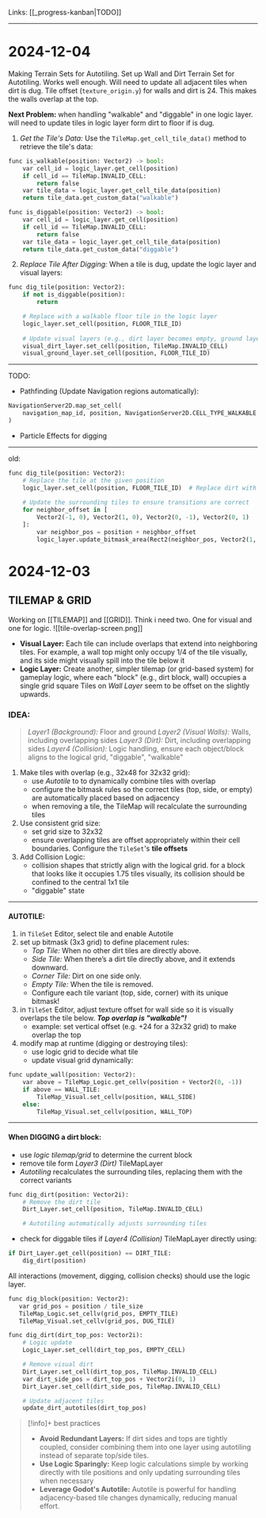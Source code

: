 Links: [[_progress-kanban|TODO]]
***
# 2024-12-04 
Making Terrain Sets for Autotiling.
Set up Wall and Dirt Terrain Set for Autotiling. Works well enough. Will need to update all adjacent tiles when dirt is dug.
Tile offset (`texture_origin.y`) for walls and dirt is 24. This makes the walls overlap at the top.

**Next Problem:** when handling "walkable" and "diggable" in one logic layer. will need to update tiles in logic layer form dirt to floor if is dug.
1. *Get the Tile's Data:* Use the `TileMap.get_cell_tile_data()` method to retrieve the tile's data:
```python
func is_walkable(position: Vector2) -> bool:
    var cell_id = logic_layer.get_cell(position)
    if cell_id == TileMap.INVALID_CELL:
        return false
    var tile_data = logic_layer.get_cell_tile_data(position)
    return tile_data.get_custom_data("walkable")

func is_diggable(position: Vector2) -> bool:
    var cell_id = logic_layer.get_cell(position)
    if cell_id == TileMap.INVALID_CELL:
        return false
    var tile_data = logic_layer.get_cell_tile_data(position)
    return tile_data.get_custom_data("diggable")
```
2. *Replace Tile After Digging:* When a tile is dug, update the logic layer and visual layers:
```python
func dig_tile(position: Vector2):
    if not is_diggable(position):
        return

    # Replace with a walkable floor tile in the logic layer
    logic_layer.set_cell(position, FLOOR_TILE_ID)
    
    # Update visual layers (e.g., dirt layer becomes empty, ground layer shows floor)
    visual_dirt_layer.set_cell(position, TileMap.INVALID_CELL)
    visual_ground_layer.set_cell(position, FLOOR_TILE_ID)
```
*** 
TODO:
- Pathfinding (Update Navigation regions automatically):
```python
NavigationServer2D.map_set_cell(
    navigation_map_id, position, NavigationServer2D.CELL_TYPE_WALKABLE
)
```
- Particle Effects for digging
***
old:
```python
func dig_tile(position: Vector2):
    # Replace the tile at the given position
    logic_layer.set_cell(position, FLOOR_TILE_ID)  # Replace dirt with floor
    
    # Update the surrounding tiles to ensure transitions are correct
    for neighbor_offset in [
        Vector2(-1, 0), Vector2(1, 0), Vector2(0, -1), Vector2(0, 1)
    ]:
        var neighbor_pos = position + neighbor_offset
        logic_layer.update_bitmask_area(Rect2(neighbor_pos, Vector2(1, 1)))
```

# 2024-12-03
## TILEMAP & GRID
Working on [[TILEMAP]] and [[GRID]]. Think i need two. One for visual and one for logic.
![[tile-overlap-screen.png]]
- **Visual Layer:** Each tile can include overlaps that extend into neighboring tiles. For example, a wall top might only occupy 1/4 of the tile visually, and its side might visually spill into the tile below it
- **Logic Layer:** Create another, simpler tilemap (or grid-based system) for gameplay logic, where each "block" (e.g., dirt block, wall) occupies a single grid square
Tiles on *Wall Layer* seem to be offset on the slightly upwards.

### IDEA:
>*Layer1 (Background):* Floor and ground
>*Layer2 (Visual Walls):* Walls, including overlapping sides
>*Layer3 (Dirt):* Dirt, including overlapping sides
>*Layer4 (Collision):* Logic handling, ensure each object/block aligns to the logical grid, "diggable", "walkable"

1. Make tiles with overlap (e.g., 32x48 for 32x32 grid):
	- use *Autotile* to to dynamically combine tiles with overlap
	- configure the bitmask rules so the correct tiles (top, side, or empty) are automatically placed based on adjacency
	- when removing a tile, the TileMap will recalculate the surrounding tiles
2. Use consistent grid size:
	- set grid size to 32x32
	- ensure overlapping tiles are offset appropriately within their cell boundaries. Configure the `TileSet`'s **tile offsets**
3. Add Collision Logic:
	- collision shapes that strictly align with the logical grid. for a block that looks like it occupies 1.75 tiles visually, its collision should be confined to the central 1x1 tile
	- "diggable" state
***
#### AUTOTILE:
1. in `TileSet` Editor, select tile and enable Autotile
2. set up bitmask (3x3 grid) to define placement rules:
	- *Top Tile:* When no other dirt tiles are directly above.
	- *Side Tile:* When there’s a dirt tile directly above, and it extends downward.
	- *Corner Tile:* Dirt on one side only.
	- *Empty Tile:* When the tile is removed.
	- Configure each tile variant (top, side, corner) with its unique bitmask!
1. in `TileSet` Editor, adjust texture offset for wall side so it is visually overlaps the tile below. ***Top overlap is "walkable"!***
	- example: set vertical offset (e.g. +24 for a 32x32 grid) to make overlap the top
2. modify map at runtime (digging or destroying tiles):
	- use logic grid to decide what tile
	- update visual grid dynamically:
```python
func update_wall(position: Vector2):
    var above = TileMap_Logic.get_cellv(position + Vector2(0, -1))
    if above == WALL_TILE:
        TileMap_Visual.set_cellv(position, WALL_SIDE)
    else:
        TileMap_Visual.set_cellv(position, WALL_TOP)
```
*** 
#### When DIGGING a dirt block:
- use *logic tilemap/grid* to determine the current block
- remove tile form *Layer3 (Dirt)* TileMapLayer
- *Autotiling* recalculates the surrounding tiles, replacing them with the correct variants
```python
func dig_dirt(position: Vector2i):
    # Remove the dirt tile
    Dirt_Layer.set_cell(position, TileMap.INVALID_CELL)

    # Autotiling automatically adjusts surrounding tiles
```
- check for diggable tiles if *Layer4 (Collision)* TileMapLayer directly using:
```python
if Dirt_Layer.get_cell(position) == DIRT_TILE:
    dig_dirt(position)
```

All interactions (movement, digging, collision checks) should use the logic layer.
 ```python
 func dig_block(position: Vector2):
    var grid_pos = position / tile_size
    TileMap_Logic.set_cellv(grid_pos, EMPTY_TILE)
    TileMap_Visual.set_cellv(grid_pos, DUG_TILE)
```
```python
func dig_dirt(dirt_top_pos: Vector2i):
    # Logic update
    Logic_Layer.set_cell(dirt_top_pos, EMPTY_CELL)

    # Remove visual dirt
    Dirt_Layer.set_cell(dirt_top_pos, TileMap.INVALID_CELL)
    var dirt_side_pos = dirt_top_pos + Vector2i(0, 1)
    Dirt_Layer.set_cell(dirt_side_pos, TileMap.INVALID_CELL)

    # Update adjacent tiles
    update_dirt_autotiles(dirt_top_pos)
```

>[!info]+ best practices
>- **Avoid Redundant Layers:** If dirt sides and tops are tightly coupled, consider combining them into one layer using autotiling instead of separate top/side tiles.
>- **Use Logic Sparingly:** Keep logic calculations simple by working directly with tile positions and only updating surrounding tiles when necessary
>- **Leverage Godot's Autotile:** Autotile is powerful for handling adjacency-based tile changes dynamically, reducing manual effort.
